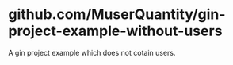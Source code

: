 # github.com/MuserQuantity/gin-project-example-without-users
A gin project example which does not cotain users.
